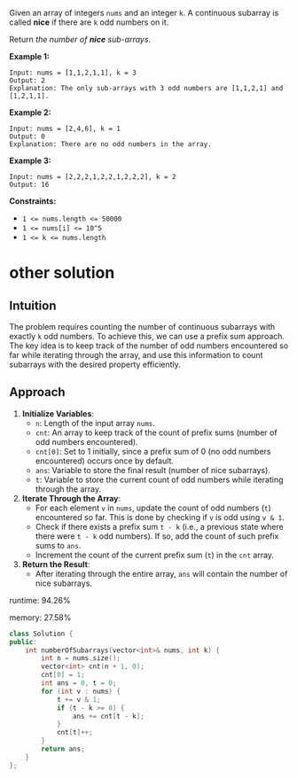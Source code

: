 Given an array of integers `nums` and an integer `k`. A continuous subarray is called **nice** if there are `k` odd numbers on it.

Return *the number of **nice** sub-arrays*.

 

**Example 1:**

```
Input: nums = [1,1,2,1,1], k = 3
Output: 2
Explanation: The only sub-arrays with 3 odd numbers are [1,1,2,1] and [1,2,1,1].
```

**Example 2:**

```
Input: nums = [2,4,6], k = 1
Output: 0
Explanation: There are no odd numbers in the array.
```

**Example 3:**

```
Input: nums = [2,2,2,1,2,2,1,2,2,2], k = 2
Output: 16
```

 

**Constraints:**

- `1 <= nums.length <= 50000`
- `1 <= nums[i] <= 10^5`
- `1 <= k <= nums.length`

# other solution

## Intuition

The problem requires counting the number of continuous subarrays with exactly `k` odd numbers. To achieve this, we can use a prefix sum approach. The key idea is to keep track of the number of odd numbers encountered so far while iterating through the array, and use this information to count subarrays with the desired property efficiently.

## Approach

1. **Initialize Variables**:
   - `n`: Length of the input array `nums`.
   - `cnt`: An array to keep track of the count of prefix sums (number of odd numbers encountered).
   - `cnt[0]`: Set to 1 initially, since a prefix sum of 0 (no odd numbers encountered) occurs once by default.
   - `ans`: Variable to store the final result (number of nice subarrays).
   - `t`: Variable to store the current count of odd numbers while iterating through the array.
2. **Iterate Through the Array**:
   - For each element `v` in `nums`, update the count of odd numbers (`t`) encountered so far. This is done by checking if `v` is odd using `v & 1`.
   - Check if there exists a prefix sum `t - k` (i.e., a previous state where there were `t - k` odd numbers). If so, add the count of such prefix sums to `ans`.
   - Increment the count of the current prefix sum (`t`) in the `cnt` array.
3. **Return the Result**:
   - After iterating through the entire array, `ans` will contain the number of nice subarrays.

runtime: 94.26%

memory: 27.58%

```cpp
class Solution {
public:
    int numberOfSubarrays(vector<int>& nums, int k) {
        int n = nums.size();
        vector<int> cnt(n + 1, 0);
        cnt[0] = 1;
        int ans = 0, t = 0;
        for (int v : nums) {
            t += v & 1;
            if (t - k >= 0) {
                ans += cnt[t - k];
            }
            cnt[t]++;
        }
        return ans;
    }
};
```

